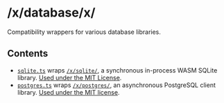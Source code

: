 # /x/database/x/

Compatibility wrappers for various database libraries.

## Contents

- [`sqlite.ts`](./sqlite.ts) wraps [`/x/sqlite/`](https://deno.land/x/sqlite), a
  synchronous in-process WASM SQLite library.
  [Used under the MIT License](https://github.com/dyedgreen/deno-sqlite/blob/master/LICENSE).
- [`postgres.ts`](./postgres.ts) wraps
  [`/x/postgres/`](https://deno.land/x/postgres), an asynchronous PostgreSQL
  client library.
  [Used under the MIT license](https://github.com/denodrivers/postgres#license).
